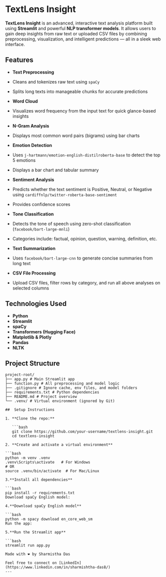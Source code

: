 # TextLens Insight 

**TextLens Insight** is an advanced, interactive text analysis platform built using **Streamlit** and powerful **NLP transformer models**. It allows users to gain deep insights from raw text or uploaded CSV files by combining preprocessing, visualization, and intelligent predictions — all in a sleek web interface.

##  Features

-  **Text Preprocessing**
  - Cleans and tokenizes raw text using `spaCy`
  - Splits long texts into manageable chunks for accurate predictions

-  **Word Cloud**
  - Visualizes word frequency from the input text for quick glance-based insights

-  **N-Gram Analysis**
  - Displays most common word pairs (bigrams) using bar charts

-  **Emotion Detection**
  - Uses `j-hartmann/emotion-english-distilroberta-base` to detect the top 5 emotions
  - Displays a bar chart and tabular summary

-  **Sentiment Analysis**
  - Predicts whether the text sentiment is Positive, Neutral, or Negative using `cardiffnlp/twitter-roberta-base-sentiment`
  - Provides confidence scores

-  **Tone Classification**
  - Detects the tone of speech using zero-shot classification (`facebook/bart-large-mnli`)
  - Categories include: factual, opinion, question, warning, definition, etc.

-  **Text Summarization**
  - Uses `facebook/bart-large-cnn` to generate concise summaries from long text

-  **CSV File Processing**
  - Upload CSV files, filter rows by category, and run all above analyses on selected columns

##  Technologies Used

- **Python**
- **Streamlit**
- **spaCy**
- **Transformers (Hugging Face)**
- **Matplotlib & Plotly**
- **Pandas**
- **NLTK**

##  Project Structure
```text
project-root/
├── app.py # Main Streamlit app
├── function.py # All preprocessing and model logic
├── .gitignore # Ignore cache, env files, and model folders
├── requirements.txt # Python dependencies
├── README.md # Project overview
└── .venv/ # Virtual environment (ignored by Git)

##  Setup Instructions

1. **Clone the repo:**

   ```bash
   git clone https://github.com/your-username/textlens-insight.git
   cd textlens-insight
  
2. **Create and activate a virtual environment**

```bash
python -m venv .venv
.venv\Scripts\activate   # For Windows
# OR
source .venv/bin/activate  # For Mac/Linux

3.**Install all dependencies**

```bash
pip install -r requirements.txt
Download spaCy English model:

4.**Download spaCy English model**

```bash
python -m spacy download en_core_web_sm
Run the app:

5.**Run the Streamlit app**

```bash
streamlit run app.py

Made with ❤️ by Sharmistha Das

Feel free to connect on [LinkedIn](https://www.linkedin.com/in/sharmishtha-das8/)
---

